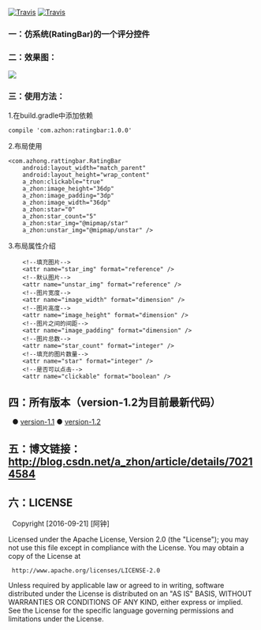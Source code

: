 

[![Travis](https://img.shields.io/badge/CSDN-阿钟-brightgreen.svg)](http://blog.csdn.net/a_zhon) [![Travis](https://img.shields.io/badge/jcenter-v1.1.0-ff69b4.svg)](https://bintray.com/azhon/azhon/rating-bar)

### 一：仿系统(RatingBar)的一个评分控件
### 二：效果图：
<img src="https://github.com/azhong1011/RatingBar/blob/master/screenshot/rating_bar.gif"/>

### 三：使用方法：
1.在build.gradle中添加依赖
```
compile 'com.azhon:ratingbar:1.0.0'
```
2.布局使用
```
<com.azhong.rattingbar.RatingBar
    android:layout_width="match_parent"
    android:layout_height="wrap_content"
    a_zhon:clickable="true"
    a_zhon:image_height="36dp"
    a_zhon:image_padding="3dp"
    a_zhon:image_width="36dp"
    a_zhon:star="0"
    a_zhon:star_count="5"
    a_zhon:star_img="@mipmap/star"
    a_zhon:unstar_img="@mipmap/unstar" />
```
3.布局属性介绍
```
    <!--填充图片-->
    <attr name="star_img" format="reference" />
    <!--默认图片-->
    <attr name="unstar_img" format="reference" />
    <!--图片宽度-->
    <attr name="image_width" format="dimension" />
    <!--图片高度-->
    <attr name="image_height" format="dimension" />
    <!--图片之间的间距-->
    <attr name="image_padding" format="dimension" />
    <!--图片总数-->
    <attr name="star_count" format="integer" />
    <!--填充的图片数量-->
    <attr name="star" format="integer" />
    <!--是否可以点击-->
    <attr name="clickable" format="boolean" />
```
## 四：所有版本（version-1.2为目前最新代码）

   ● [version-1.1](https://github.com/azhong1011/RatingBar/tree/version-1.1)
   ● [version-1.2](https://github.com/azhong1011/RatingBar/tree/version-1.2)
## 五：博文链接：http://blog.csdn.net/a_zhon/article/details/70214584

## 六：LICENSE
   Copyright [2016-09-21] [阿钟]

   Licensed under the Apache License, Version 2.0 (the "License");
   you may not use this file except in compliance with the License.
   You may obtain a copy of the License at

     http://www.apache.org/licenses/LICENSE-2.0

   Unless required by applicable law or agreed to in writing, software
   distributed under the License is distributed on an "AS IS" BASIS,
   WITHOUT WARRANTIES OR CONDITIONS OF ANY KIND, either express or implied.
   See the License for the specific language governing permissions and
   limitations under the License.
